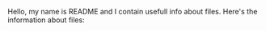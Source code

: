 Hello, my name is README and I contain usefull info about files.
Here's the information about files:
